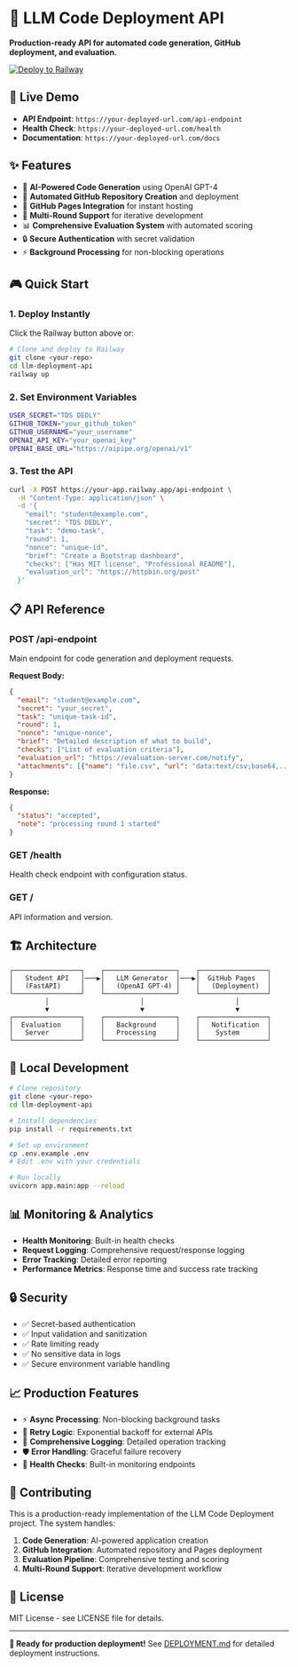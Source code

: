 # 🎯 LLM Code Deployment API

**Production-ready API for automated code generation, GitHub deployment, and evaluation.**

[![Deploy to Railway](https://railway.app/button.svg)](https://railway.app/new/template?template=https://github.com/your-username/llm-deployment-api)

## 🚀 **Live Demo**

- **API Endpoint**: `https://your-deployed-url.com/api-endpoint`
- **Health Check**: `https://your-deployed-url.com/health`
- **Documentation**: `https://your-deployed-url.com/docs`

## ✨ **Features**

- 🤖 **AI-Powered Code Generation** using OpenAI GPT-4
- 🐙 **Automated GitHub Repository Creation** and deployment
- 📄 **GitHub Pages Integration** for instant hosting
- 🔄 **Multi-Round Support** for iterative development
- 📊 **Comprehensive Evaluation System** with automated scoring
- 🔒 **Secure Authentication** with secret validation
- ⚡ **Background Processing** for non-blocking operations

## 🎮 **Quick Start**

### **1. Deploy Instantly**

Click the Railway button above or:

```bash
# Clone and deploy to Railway
git clone <your-repo>
cd llm-deployment-api
railway up
```

### **2. Set Environment Variables**

```bash
USER_SECRET="TDS DEDLY"
GITHUB_TOKEN="your_github_token"
GITHUB_USERNAME="your_username"
OPENAI_API_KEY="your_openai_key"
OPENAI_BASE_URL="https://aipipe.org/openai/v1"
```

### **3. Test the API**

```bash
curl -X POST https://your-app.railway.app/api-endpoint \
  -H "Content-Type: application/json" \
  -d '{
    "email": "student@example.com",
    "secret": "TDS DEDLY",
    "task": "demo-task",
    "round": 1,
    "nonce": "unique-id",
    "brief": "Create a Bootstrap dashboard",
    "checks": ["Has MIT license", "Professional README"],
    "evaluation_url": "https://httpbin.org/post"
  }'
```

## 📋 **API Reference**

### **POST /api-endpoint**

Main endpoint for code generation and deployment requests.

**Request Body:**
```json
{
  "email": "student@example.com",
  "secret": "your_secret",
  "task": "unique-task-id",
  "round": 1,
  "nonce": "unique-nonce",
  "brief": "Detailed description of what to build",
  "checks": ["List of evaluation criteria"],
  "evaluation_url": "https://evaluation-server.com/notify",
  "attachments": [{"name": "file.csv", "url": "data:text/csv;base64,..."}]
}
```

**Response:**
```json
{
  "status": "accepted",
  "note": "processing round 1 started"
}
```

### **GET /health**

Health check endpoint with configuration status.

### **GET /**

API information and version.

## 🏗️ **Architecture**

```
┌─────────────────┐    ┌──────────────────┐    ┌─────────────────┐
│   Student API   │───▶│   LLM Generator  │───▶│  GitHub Pages   │
│   (FastAPI)     │    │   (OpenAI GPT-4) │    │   (Deployment)  │
└─────────────────┘    └──────────────────┘    └─────────────────┘
         │                       │                       │
         ▼                       ▼                       ▼
┌─────────────────┐    ┌──────────────────┐    ┌─────────────────┐
│  Evaluation     │    │   Background     │    │   Notification  │
│   Server        │    │   Processing     │    │    System       │
└─────────────────┘    └──────────────────┘    └─────────────────┘
```

## 🔧 **Local Development**

```bash
# Clone repository
git clone <your-repo>
cd llm-deployment-api

# Install dependencies
pip install -r requirements.txt

# Set up environment
cp .env.example .env
# Edit .env with your credentials

# Run locally
uvicorn app.main:app --reload
```

## 📊 **Monitoring & Analytics**

- **Health Monitoring**: Built-in health checks
- **Request Logging**: Comprehensive request/response logging
- **Error Tracking**: Detailed error reporting
- **Performance Metrics**: Response time and success rate tracking

## 🔒 **Security**

- ✅ Secret-based authentication
- ✅ Input validation and sanitization
- ✅ Rate limiting ready
- ✅ No sensitive data in logs
- ✅ Secure environment variable handling

## 📈 **Production Features**

- ⚡ **Async Processing**: Non-blocking background tasks
- 🔄 **Retry Logic**: Exponential backoff for external APIs
- 📝 **Comprehensive Logging**: Detailed operation tracking
- 🛡️ **Error Handling**: Graceful failure recovery
- 🎯 **Health Checks**: Built-in monitoring endpoints

## 🤝 **Contributing**

This is a production-ready implementation of the LLM Code Deployment project. The system handles:

1. **Code Generation**: AI-powered application creation
2. **GitHub Integration**: Automated repository and Pages deployment
3. **Evaluation Pipeline**: Comprehensive testing and scoring
4. **Multi-Round Support**: Iterative development workflow

## 📄 **License**

MIT License - see LICENSE file for details.

---

**🚀 Ready for production deployment!** See [DEPLOYMENT.md](DEPLOYMENT.md) for detailed deployment instructions.


